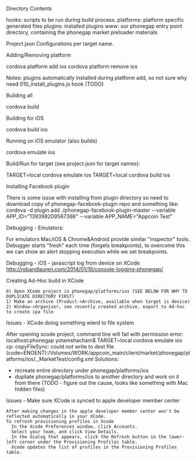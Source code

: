 
Directory Contents

  hooks: scripts to be run during build process.
  platforms: platform specific generated files
  plugins: installed plugins
  www: our phonegap entry point directory, containing the phonegap market preloader materials

Project.json
  Configurations per target name.

Adding/Removing platform

  cordova platform add ios
  cordova platform remove ios

  Notes: plugins automatically installed during platform add, so not sure why need 010_install_plugins.js hook (TODO)

Building all

  cordova build

Building for iOS

  cordova build ios

Running on iOS emulator (also builds)

  cordova emulate ios

Build/Run for target (see project.json for target names):

  TARGET=local cordova emulate ios
  TARGET=local cordova build ios

Installing Facebook plugin

  There is some issue with installing from plugin directory so need to download copy of phonegap-facebook-plugin repo and something like:
  cordova -d plugin add ./phonegap-facebook-plugin-master --variable APP_ID="139398209567366" --variable APP_NAME="Appcoin Test"

Debugging - Emulators:

  For emulators Mac/iOS & Chrome&Android provide similar "inspector" tools.
  Debugger starts "fresh" each time (forgets breakpoints), to overcome this we can show an alert stopping execution while we set breakpoints.

Debugging - iOS - javascript log from device on XCode
  http://robandlauren.com/2014/01/16/console-logging-phonegap/

Creating Ad-Hoc build in XCode

    0) Open XCode project in phonegap/platforms/ios (SEE BELOW FOR WHY TO DUPLICATE DIRECTORY FIRST)
    1) Make an archive (Product->Archive, available when target is device)
    2) Window->Organizer, see recently created archive, export to Ad-hoc to create ipa file

Issues - XCode doing something wierd to file system

  After opening xcode project, command line will fail with permission error:    
    localhost:phonegap yotamshacham$ TARGET=local cordova emulate ios
    cp: copyFileSync: could not write to dest file (code=ENOENT):/Volumes/WORK/appcoin_main/client/market/phonegap/platforms/ios/._MarketTest/config.xml
  Solutions:
  - recreate entire directory under phonegap/platforms/ios
  - dupliate phonegap/platforms/ios to another directory and work on it from there
  (TODO - figure out the cause, looks like something with Mac hidden files)

Issues - Make sure XCode is synced to apple developer member center

    After making changes in the apple developer member center won't be reflected automatically in your XCode.
    To refresh provisioning profiles in Xcode
      In the Xcode Preferences window, click Accounts.
      Select your team, and click View Details.
      In the dialog that appears, click the Refresh button in the lower-left corner under the Provisioning Profiles table.
      Xcode updates the list of profiles in the Provisioning Profiles table.